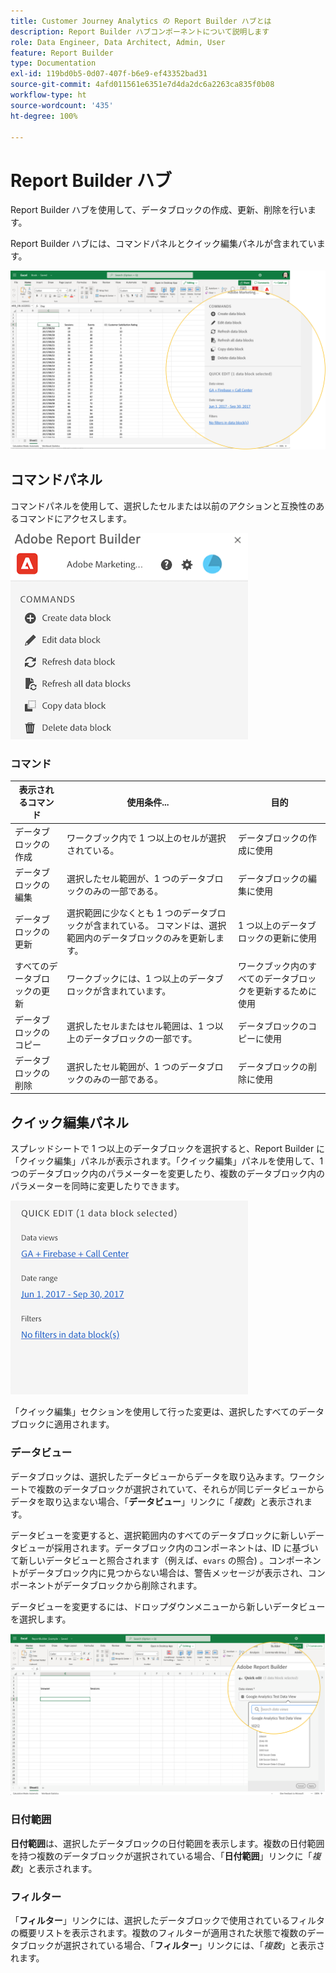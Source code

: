 ```yaml
---
title: Customer Journey Analytics の Report Builder ハブとは
description: Report Builder ハブコンポーネントについて説明します
role: Data Engineer, Data Architect, Admin, User
feature: Report Builder
type: Documentation
exl-id: 119bd0b5-0d07-407f-b6e9-ef43352bad31
source-git-commit: 4afd011561e6351e7d4da2dc6a2263ca835f0b08
workflow-type: ht
source-wordcount: '435'
ht-degree: 100%

---
```


# Report Builder ハブ

Report Builder ハブを使用して、データブロックの作成、更新、削除を行います。

Report Builder ハブには、コマンドパネルとクイック編集パネルが含まれています。

![](./assets/image13.png)

## コマンドパネル

コマンドパネルを使用して、選択したセルまたは以前のアクションと互換性のあるコマンドにアクセスします。

![](./assets/hub1.png)

### コマンド

| 表示されるコマンド | 使用条件... | 目的 |
|------|------------------|--------|
| データブロックの作成 | ワークブック内で 1 つ以上のセルが選択されている。 | データブロックの作成に使用 |
| データブロックの編集 | 選択したセル範囲が、1 つのデータブロックのみの一部である。 | データブロックの編集に使用 |
| データブロックの更新 | 選択範囲に少なくとも 1 つのデータブロックが含まれている。 コマンドは、選択範囲内のデータブロックのみを更新します。 | 1 つ以上のデータブロックの更新に使用 |
| すべてのデータブロックの更新 | ワークブックには、1 つ以上のデータブロックが含まれています。 | ワークブック内のすべてのデータブロックを更新するために使用 |
| データブロックのコピー | 選択したセルまたはセル範囲は、1 つ以上のデータブロックの一部です。 | データブロックのコピーに使用 |
| データブロックの削除 | 選択したセル範囲が、1 つのデータブロックのみの一部である。 | データブロックの削除に使用 |

## クイック編集パネル

スプレッドシートで 1 つ以上のデータブロックを選択すると、Report Builder に「クイック編集」パネルが表示されます。「クイック編集」パネルを使用して、1 つのデータブロック内のパラメーターを変更したり、複数のデータブロック内のパラメーターを同時に変更したりできます。

![](./assets/hub2.png)

「クイック編集」セクションを使用して行った変更は、選択したすべてのデータブロックに適用されます。

### データビュー

データブロックは、選択したデータビューからデータを取り込みます。ワークシートで複数のデータブロックが選択されていて、それらが同じデータビューからデータを取り込まない場合、「**データビュー**」リンクに「*複数*」と表示されます。

データビューを変更すると、選択範囲内のすべてのデータブロックに新しいデータビューが採用されます。データブロック内のコンポーネントは、ID に基づいて新しいデータビューと照合されます（例えば、```evars``` の照合) 。コンポーネントがデータブロック内に見つからない場合は、警告メッセージが表示され、コンポーネントがデータブロックから削除されます。

データビューを変更するには、ドロップダウンメニューから新しいデータビューを選択します。

![](./assets/image16.png)

### 日付範囲

**日付範囲**&#x200B;は、選択したデータブロックの日付範囲を表示します。複数の日付範囲を持つ複数のデータブロックが選択されている場合、「**日付範囲**」リンクに「*複数*」と表示されます。

### フィルター

「**フィルター**」リンクには、選択したデータブロックで使用されているフィルタの概要リストを表示されます。複数のフィルターが適用された状態で複数のデータブロックが選択されている場合、「**フィルター**」リンクには、「*複数*」と表示されます。
